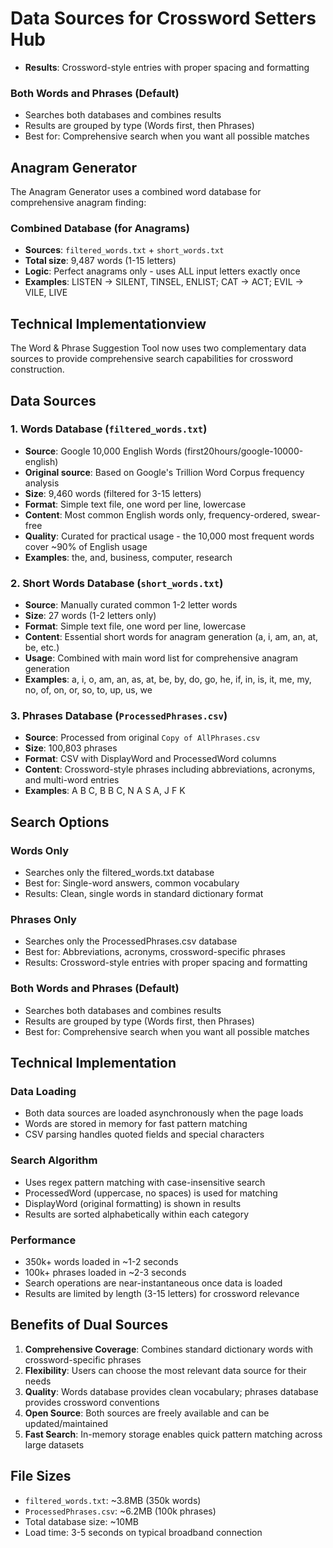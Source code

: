 # Data Sources for Crossword Setters Hub
- **Results**: Crossword-style entries with proper spacing and formatting

### Both Words and Phrases (Default)
- Searches both databases and combines results
- Results are grouped by type (Words first, then Phrases)
- Best for: Comprehensive search when you want all possible matches

## Anagram Generator

The Anagram Generator uses a combined word database for comprehensive anagram finding:

### Combined Database (for Anagrams)
- **Sources**: `filtered_words.txt` + `short_words.txt`
- **Total size**: 9,487 words (1-15 letters)
- **Logic**: Perfect anagrams only - uses ALL input letters exactly once
- **Examples**: LISTEN → SILENT, TINSEL, ENLIST; CAT → ACT; EVIL → VILE, LIVE

## Technical Implementationview
The Word & Phrase Suggestion Tool now uses two complementary data sources to provide comprehensive search capabilities for crossword construction.

## Data Sources

### 1. Words Database (`filtered_words.txt`)
- **Source**: Google 10,000 English Words (first20hours/google-10000-english)
- **Original source**: Based on Google's Trillion Word Corpus frequency analysis
- **Size**: 9,460 words (filtered for 3-15 letters)
- **Format**: Simple text file, one word per line, lowercase
- **Content**: Most common English words only, frequency-ordered, swear-free
- **Quality**: Curated for practical usage - the 10,000 most frequent words cover ~90% of English usage
- **Examples**: the, and, business, computer, research

### 2. Short Words Database (`short_words.txt`)
- **Source**: Manually curated common 1-2 letter words
- **Size**: 27 words (1-2 letters only)
- **Format**: Simple text file, one word per line, lowercase
- **Content**: Essential short words for anagram generation (a, i, am, an, at, be, etc.)
- **Usage**: Combined with main word list for comprehensive anagram generation
- **Examples**: a, i, o, am, an, as, at, be, by, do, go, he, if, in, is, it, me, my, no, of, on, or, so, to, up, us, we

### 3. Phrases Database (`ProcessedPhrases.csv`)
- **Source**: Processed from original `Copy of AllPhrases.csv`
- **Size**: 100,803 phrases
- **Format**: CSV with DisplayWord and ProcessedWord columns
- **Content**: Crossword-style phrases including abbreviations, acronyms, and multi-word entries
- **Examples**: A B C, B B C, N A S A, J F K

## Search Options

### Words Only
- Searches only the filtered_words.txt database
- Best for: Single-word answers, common vocabulary
- Results: Clean, single words in standard dictionary format

### Phrases Only
- Searches only the ProcessedPhrases.csv database
- Best for: Abbreviations, acronyms, crossword-specific phrases
- Results: Crossword-style entries with proper spacing and formatting

### Both Words and Phrases (Default)
- Searches both databases and combines results
- Results are grouped by type (Words first, then Phrases)
- Best for: Comprehensive search when you want all possible matches

## Technical Implementation

### Data Loading
- Both data sources are loaded asynchronously when the page loads
- Words are stored in memory for fast pattern matching
- CSV parsing handles quoted fields and special characters

### Search Algorithm
- Uses regex pattern matching with case-insensitive search
- ProcessedWord (uppercase, no spaces) is used for matching
- DisplayWord (original formatting) is shown in results
- Results are sorted alphabetically within each category

### Performance
- 350k+ words loaded in ~1-2 seconds
- 100k+ phrases loaded in ~2-3 seconds
- Search operations are near-instantaneous once data is loaded
- Results are limited by length (3-15 letters) for crossword relevance

## Benefits of Dual Sources

1. **Comprehensive Coverage**: Combines standard dictionary words with crossword-specific phrases
2. **Flexibility**: Users can choose the most relevant data source for their needs
3. **Quality**: Words database provides clean vocabulary; phrases database provides crossword conventions
4. **Open Source**: Both sources are freely available and can be updated/maintained
5. **Fast Search**: In-memory storage enables quick pattern matching across large datasets

## File Sizes
- `filtered_words.txt`: ~3.8MB (350k words)
- `ProcessedPhrases.csv`: ~6.2MB (100k phrases)
- Total database size: ~10MB
- Load time: 3-5 seconds on typical broadband connection
